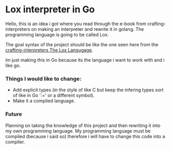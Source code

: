 # Lox interpreter in Go

Hello, this is an idea i got where you read through the e-book from crafting-interpreters on making an interpreter and rewrite it in golang. The programming language is going to be called Lox.

The goal syntax of the project should be like the one seen here from the [crafting-interpreters The Lox Langugage](https://craftinginterpreters.com/the-lox-language.html).

Im just making this in Go because its the language i want to work with and i like go.

### Things I would like to change:

- Add explicit types (in the style of like C but keep the infering types sort of like in Go ':=' or a different symbol).
- Make it a compiled language.

### Future

Planning on taking the knowledge of this project and then rewriting it into my own programming language. My programming language must be compiled (because i said so) therefore i will have to change this code into a compiler.
